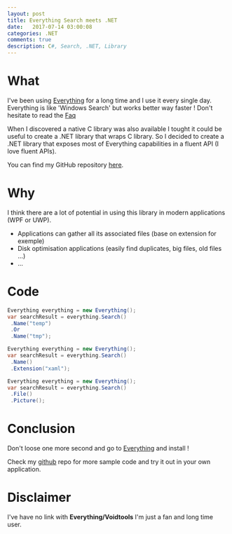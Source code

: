 ```yaml
---
layout: post
title: Everything Search meets .NET
date:   2017-07-14 03:00:08
categories: .NET
comments: true
description: C#, Search, .NET, Library
---
```


# What
I've been using [Everything](https://www.voidtools.com/) for a long time and I use it every single day. Everything is like 'Windows Search' but works better way faster ! Don't hesitate to read the [Faq](https://www.voidtools.com/faq/)

When I discovered a native C library was also available I tought it could be useful to create a .NET library that wraps C library.
So I decided to create a .NET library that exposes most of Everything capabilities in a fluent API (I love fluent APIs).

You can find my GitHub repository [here](https://github.com/ju2pom/EverythingNet).

# Why
I think there are a lot of potential in using this library in modern applications (WPF or UWP).

* Applications can gather all its associated files (base on extension for exemple)
* Disk optimisation applications (easily find duplicates, big files, old files ...)
* ...

# Code
```csharp
Everything everything = new Everything();
var searchResult = everything.Search()
 .Name("temp")
 .Or
 .Name("tmp");
```

```csharp
Everything everything = new Everything();
var searchResult = everything.Search()
 .Name()
 .Extension("xaml");
```

```csharp
Everything everything = new Everything();
var searchResult = everything.Search()
 .File()
 .Picture();
```

# Conclusion
Don't loose one more second and go to [Everything](https://www.voidtools.com/) and install !

Check my [github](https://github.com/ju2pom/EverythingNet) repo for more sample code and try it out in your own application.

# Disclaimer
I've have no link with **Everything/Voidtools** I'm just a fan and long time user.

